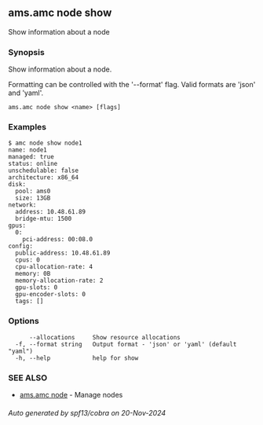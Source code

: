 ## ams.amc node show

Show information about a node

### Synopsis

Show information about a node.

Formatting can be controlled with the '--format' flag.
Valid formats are 'json' and 'yaml'.

```
ams.amc node show <name> [flags]
```

### Examples

```
$ amc node show node1
name: node1
managed: true
status: online
unschedulable: false
architecture: x86_64
disk:
  pool: ams0
  size: 13GB
network:
  address: 10.48.61.89
  bridge-mtu: 1500
gpus:
  0:
    pci-address: 00:08.0
config:
  public-address: 10.48.61.89
  cpus: 0
  cpu-allocation-rate: 4
  memory: 0B
  memory-allocation-rate: 2
  gpu-slots: 0
  gpu-encoder-slots: 0
  tags: []

```

### Options

```
      --allocations     Show resource allocations
  -f, --format string   Output format - 'json' or 'yaml' (default "yaml")
  -h, --help            help for show
```

### SEE ALSO

* [ams.amc node](ams.amc_node.md)	 - Manage nodes

###### Auto generated by spf13/cobra on 20-Nov-2024
